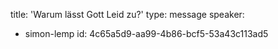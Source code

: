 title: 'Warum lässt Gott Leid zu?'
type: message
speaker:
  - simon-lemp
id: 4c65a5d9-aa99-4b86-bcf5-53a43c113ad5
